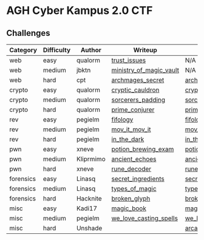 # AGH Cyber Kampus 2.0 CTF

## Challenges

| Category |  Difficulty  |     Author    |                              Writeup                                  |                                   Release                             |
| -------- | ------------ | ------------- | --------------------------------------------------------------------- | --------------------------------------------------------------------- | 
|   web    |    easy      |    qualorm    | [trust_issues](trust_issues/writeup.md)                               |                                     N/A                               |
|   web    |    medium    |    jbktn      | [ministry_of_magic_vault](ministry_of_magic_vault/writeup/writeup.md) |                                     N/A                               |
|   web    |    hard      |    cpt        | [archmages_secret](archmages_secret/writeup/README.md)                | [archmages_secret](archmages_secret/release/archmages_secret_743bc8f463c336a9d23c6cbd5e27e94166cbd95346f9ec962da0450093bb70ee.zip) |
|   crypto    |    easy   |    qualorm    | [cryptic_cauldron](cryptic_cauldron/writeup/writeup.md)               | [cryptic_cauldron](cryptic_cauldron/release/cryptic_cauldron_77dbbed722e4f707952523cac054295e461a6cc8b78b851ca902b771926320ac.zip) |           
|   crypto    |    medium |    qualorm    | [sorcerers_padding](sorcerers_padding/writeup/writeup.md)             | [sorcerers_padding](sorcerers_padding/release/sorcerers_padding_0a3041ea01f716415f619ecf1d9eca1c3341c71274a1b3522309c70fa36ea4d7.zip) |
|   crypto    |    hard   |    qualorm    | [prime_conjurer](prime_conjurer/writeup/writeup.md)                   | [prime_conjurer](prime_conjurer/release/prime_conjurer_d73b170d944c5b241081aaca168072d5d95c30629030b887022410b662494100.zip) |
|   rev    |    easy      |    pegielm    | [fifology](fifology/writeup/writeup.md)                               | [fifology](fifology/release/fifology_4badba43b8b0e6640b574555e097536584b76fbe9196365e2a2f3af899e8ee6b.zip) |
|   rev    |    medium    |    pegielm    | [mov_it_mov_it](mov_it_mov_it/writeup/writeup.md)                     | [mov_it_mov_it](mov_it_mov_it/release/mov_it_mov_it_90abdea564b0541d4a85cf413188cb2b165823d3d995020142c6d8c78ec59f59.zip) |
|   rev    |    hard      |    pegielm    | [in_the_dark](in_the_dark/writeup/writeup.md)                         | [in_the_dark](in_the_dark/release/in_the_dark_0cf99ea4c55248c99a27ccf22fc96a5cfe20b26282fa67ecb601d0d032b28e3f.zip) |
|   pwn    |    easy      |    xneve      | [potion_brewing_exam](potion_brewing_exam/writeup/README.md)          | [potion_brewing_exam](potion_brewing_exam/release/potion_brewing_exam_9fc3e0c9fbc6a2885dbb04a57a408101bfa63c41b5734ddf8817e7e3da980b2d.zip) |  
|   pwn    |    medium    |    Kliprmimo  | [ancient_echoes](ancient_echoes/writeup/writeup.md)                   | [ancient_echoes](ancient_echoes/release/ancient_echoes_93af5cb94272a1a7db60b18771167822092778063c9a504f523e286b41f9048a.zip) |
|   pwn    |    hard      |    xneve      | [rune_decoder](rune_decoder/writeup/writeup.md)                       | [rune_decoder](rune_decoder/release/rune_decoder_a01de2186962005b771450158f96f1c82bb74802daef15d42d875297e9b6f508.zip) |
|   forensics  |  easy    |    Linasq     | [secret_ingredients](secret_ingredients/writeup/writeup.md)           | [secret_ingredients](secret_ingredients/release/secret_ingredients_cb9500486053477b035893135b7bbaa69a26559cbc31a1ec0b325cd2c9fabb64.zip) |
|   forensics  |  medium  |    Linasq     | [types_of_magic](types_of_magic/writeup/solution.md)                  | [types_of_magic](types_of_magic/release/types_of_magic_50575ccdba47bb3066f4d403de1a7018a27c2ede5f513aa8996750288f8782ce.zip) |
|   forensics  |  hard    |    Hacknite   | [broken_glyph](broken_glyph/writeup/writeup.md)                       | [broken_glyph](broken_glyph/release/broken_glyph_a7e60b1a0c87ada7f3a3994ded4cfe312239020aa69b0e24da31acddcf834a23.zip) |
|   misc    |    easy     |    Kadi17     | [magic_book](magic_book/writeup/writeup.md)                           | [magic_book](magic_book/release/magic_book_de5c647e3d66a82a63cd10204cf284d113c73e336094d3684bbf046c4db0a0b4.zip) |
|   misc    |    medium   |    pegielm    | [we_love_casting_spells](we_love_casting_spells/writeup/writeup.md)   | [we_love_casting_spells](we_love_casting_spells/release/we_love_casting_spells_98e9dcd4e9f320b1c5a906354a79bda20d50a6feb772c200be5d149b9a5e3eb3.zip) |
|   misc    |    hard     |    Unshade    |                                                                       | [arcane_crack](arcane_crack/release/arcane_crack_518986a723c3575922307a6a2cde897c54d1eaf183badb9c3b614c652fde7214.zip) |
